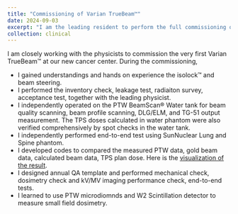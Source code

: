 ```yaml
---
title: "Commissioning of Varian TrueBeam™"
date: 2024-09-03
excerpt: "I am the leading resident to perform the full commissioning of the very first Varian TrueBeam™ at our new cancer center. I independently operated on the PTW BeamScan® Water tank for beam quality scanning, beam profile scanning, DLG/ELM, and TG-51 output measurement. I designe the annual QA template and drafted the commissioning report. *Please click the title to see my major contribution!*"
collection: clinical
---
```


I am closely working with the physicists to commission the very first Varian TrueBeam™ at our new cancer center. During the commissioning, 
- I gained understandings and hands on experience the isolock™ and beam steering. 
- I performed the inventory check, leakage test, radiaiton survey, acceptance test, together with the leading physicist. 
- I independently operated on the PTW BeamScan® Water tank for beam quality scanning, beam profile scanning, DLG/ELM, and TG-51 output measurement. The TPS doses calculated in water phantom were also verified comprehensively by spot checks in the water tank. 
- I independently performed end-to-end test using SunNuclear Lung and Spine phantom.
- I developed codes to compared the measured PTW data, gold beam data, calculated beam data, TPS plan dose. Here is the [visualization of the result](/files/TB3Report.pdf).
- I designed annual QA template and performed mechanical check, dosimetry check and kV/MV imaging performance check, end-to-end tests.
- I learned to use PTW microdiomnds and W2 Scintillation detector to measure small field dosimetry.